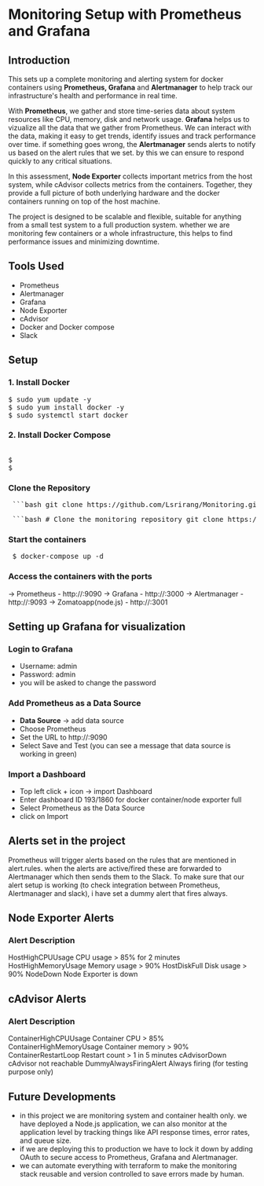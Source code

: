 # Monitoring Setup with Prometheus and Grafana

## Introduction
This sets up a complete monitoring and alerting system for docker containers using **Prometheus, Grafana** and **Alertmanager** to help track our infrastructure's health and performance in real time.

With **Prometheus**, we gather and store time-series data about system resources like CPU, memory, disk and network usage. **Grafana** helps us to vizualize all the data that we gather from Prometheus. We can interact with the data, making it easy to get trends, identify issues and track performance over time. if something goes wrong, the **Alertmanager** sends alerts to notify us based on the alert rules that we set. by this we can ensure to respond quickly to any critical situations.

In this assessment, **Node Exporter** collects important metrics from the host system, while cAdvisor collects metrics from the containers. Together, they provide a full picture of both underlying hardware and the docker containers running on top of the host machine.

The project is designed to be scalable and flexible, suitable for anything from a small test system to a full production system. whether we are monitoring few containers or a whole infrastructure, this helps to find performance issues and minimizing downtime. 

## Tools Used
- Prometheus
- Alertmanager
- Grafana
- Node Exporter
- cAdvisor
- Docker and Docker compose
- Slack

## Setup
### 1. Install Docker
<pre>
$ sudo yum update -y
$ sudo yum install docker -y
$ sudo systemctl start docker
</pre>

### 2. Install Docker Compose
<pre> 
$
$
</pre>

### Clone the Repository
<pre> ```bash git clone https://github.com/Lsrirang/Monitoring.git # Navigate into the project directory cd Monitoring # Make sure you're on the master branch git checkout master # Open the Alertmanager configuration file to update your Slack settings vim alertmanager.yml # Change the slack_webhook_url and channel accordingly ``` </pre>

<pre> ```bash # Clone the monitoring repository git clone https://github.com/Lsrirang/Monitoring.git # Navigate into the project directory cd Monitoring # Make sure you're on the correct branch git checkout master # Open the Alertmanager config file to modify Slack settings vim alertmanager.yml # change the slack_webhook_url and channel accordingly ``` </pre>
### Start the containers
<pre>
 $ docker-compose up -d 
</pre>


### Access the containers with the ports
-> Prometheus - http://<public-ip-addr>:9090
-> Grafana - http://<public-ip-addr>:3000
-> Alertmanager - http://<public-ip-addr>:9093
-> Zomatoapp(node.js) - http://<public-ip-addr>:3001

## Setting up Grafana for visualization
### Login to Grafana
- Username: admin
- Password: admin
- you will be asked to change the password

### Add Prometheus as a Data Source
- **Data Source** -> add data source
- Choose Prometheus
- Set the URL to http://<public-ip-addr>:9090
- Select Save and Test (you can see a message that data source is working in green)

### Import a Dashboard
- Top left click + icon -> import Dashboard
- Enter dashboard ID 193/1860 for docker container/node exporter full
- Select Prometheus as the Data Source
- click on Import

## Alerts set in the project
Prometheus will trigger alerts based on the rules that are mentioned in alert.rules. when the alerts are active/fired these are forwarded to Alertmanager which then sends them to the Slack. To make sure that our alert setup is working (to check integration between Prometheus, Alertmanager and slack), i have set a dummy alert that fires always.
## Node Exporter Alerts
### Alert	                       Description
HostHighCPUUsage	           CPU usage > 85% for 2 minutes
HostHighMemoryUsage	         Memory usage > 90%
HostDiskFull	               Disk usage > 90%
NodeDown	                   Node Exporter is down

## cAdvisor Alerts
### Alert	                       Description
ContainerHighCPUUsage	       Container CPU > 85%
ContainerHighMemoryUsage	   Container memory > 90%
ContainerRestartLoop	       Restart count > 1 in 5 minutes
cAdvisorDown	               cAdvisor not reachable
DummyAlwaysFiringAlert	     Always firing (for testing purpose only)

## Future Developments
- in this project we are monitoring system and container health only. we have deployed a Node.js application, we can also monitor at the application level by tracking things like API response times, error rates, and queue size.
- if we are deploying this to production we have to lock it down by adding OAuth to secure access to Prometheus, Grafana and Alertmanager.
- we can automate everything with terraform to make the monitoring stack reusable and version controlled to save errors made by human.










